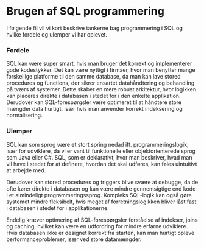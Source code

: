 # Brugen af SQL programmering

I følgende fil vil vi kort beskrive tankerne bag programmering i SQL og hvilke fordele og ulemper vi har oplevet.

### Fordele

SQL kan være super smart, hvis man bruger det korrekt og implementerer gode kodestykker.
Det kan være nyttigt i firmaer, hvor man benytter mange forskellige platforme til den samme database, da man kan lave stored procedures og functions, der sikrer ensartet datahåndtering og behandling på tværs af systemer. Dette skaber en mere robust arkitektur, hvor logikken kan placeres direkte i databasen i stedet for i den enkelte applikation.
Derudover kan SQL-forespørgsler være optimeret til at håndtere store mængder data hurtigt, især hvis man anvender korrekt indeksering og normalisering.

### Ulemper

SQL kan som sprog være et stort spring nedad ift. programmeringslogik, især for udviklere, da vi er vant til funktionelle eller objektorienterede sprog som Java eller C#. SQL, som er deklarativt, hvor man beskriver, hvad man vil have i stedet for at definere, hvordan det skal udføres, kan føles uintuitivt at arbejde med.

Derudover kan stored procedures og triggers blive svære at debugge, da de ofte kører direkte i databasen og kan være mindre gennemsigtige end kode i et almindeligt programmeringssprog. Kompleks SQL-logik kan også gøre systemet mindre fleksibelt, hvis meget af forretningslogikken bliver låst fast i databasen i stedet for i applikationerne.

Endelig kræver optimering af SQL-forespørgsler forståelse af indekser, joins og caching, hvilket kan være en udfordring for mindre erfarne udviklere. Hvis databasen ikke er designet korrekt fra starten, kan man hurtigt opleve performanceproblemer, især ved store datamængder.
